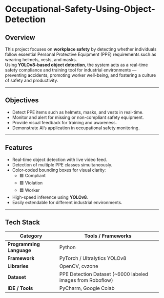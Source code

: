 # Occupational-Safety-Using-Object-Detection
## Overview  
This project focuses on **workplace safety** by detecting whether individuals follow essential Personal Protective Equipment (PPE) requirements such as wearing helmets, vests, and masks.  
Using **YOLOv8-based object detection**, the system acts as a real-time safety compliance and training tool for industrial environments — preventing accidents, promoting worker well-being, and fostering a culture of safety and productivity.

---

## Objectives  
- Detect PPE items such as helmets, masks, and vests in real-time.  
- Monitor and alert for missing or non-compliant safety equipment.  
- Provide visual feedback for training and awareness.  
- Demonstrate AI’s application in occupational safety monitoring.  

---

## Features  
- Real-time object detection with live video feed.  
- Detection of multiple PPE classes simultaneously.  
- Color-coded bounding boxes for visual clarity:  
  - 🟩 Compliant  
  - 🟥 Violation  
  - 🟦 Worker  
- High-speed inference using **YOLOv8**.  
- Easily extendable for different industrial environments.  

---

## Tech Stack  
| Category | Tools / Frameworks |
|-----------|-------------------|
| **Programming Language** | Python |
| **Framework** | PyTorch / Ultralytics YOLOv8 |
| **Libraries** | OpenCV, cvzone |
| **Dataset** | PPE Detection Dataset (~6000 labeled images from Roboflow) |
| **IDE / Tools** | PyCharm, Google Colab |

